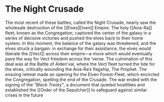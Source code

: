 # The Night Crusade
The most recent of these battles, called the Night Crusade, nearly saw the wholesale destruction of the [[Elves|Elven]] Empire. The holy [[Avia-Ra]] fleet, known as the Congregation, captured the center of the galaxy in a series of decisive victories and pushed the elves back to their home system. In this moment, the balance of the galaxy was threatened, and the elves struck a bargain: in exchange for their assistance, the elves would liberate the [[Vect]] across their empire—a move which would eventually pave the way for Vect freedom across the ‘verse. The culmination of this deal was at the Battle of Alden’val, where the Vect fleet turned the tide for the elves, critically wounding the Avia-Ra’s flagship, The Prophet. The ensuing retreat made an opening for the Elven Forest-Fleet, which encircled the Congregation, spelling the end of the Crusade. The war ended with the signing of the *"Black Treaty"*, a document that quieted hostilities and established the [[Order of the Sepulcher]] to safeguard against similar crises in the future